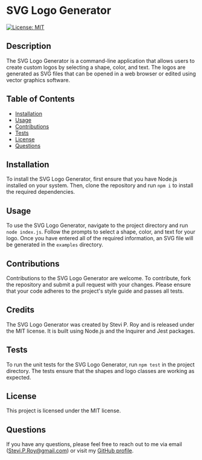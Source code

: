 # SVG Logo Generator

[![License: MIT](https://img.shields.io/badge/License-MIT-yellow.svg)](https://opensource.org/licenses/MIT)

## Description

The SVG Logo Generator is a command-line application that allows users to create custom logos by selecting a shape, color, and text. The logos are generated as SVG files that can be opened in a web browser or edited using vector graphics software.

## Table of Contents

- [Installation](#installation)
- [Usage](#usage)
- [Contributions](#contributions)
- [Tests](#tests)
- [License](#license)
- [Questions](#questions)

## Installation

To install the SVG Logo Generator, first ensure that you have Node.js installed on your system. Then, clone the repository and run `npm i` to install the required dependencies.

## Usage

To use the SVG Logo Generator, navigate to the project directory and run `node index.js`. Follow the prompts to select a shape, color, and text for your logo. Once you have entered all of the required information, an SVG file will be generated in the `examples` directory.

## Contributions

Contributions to the SVG Logo Generator are welcome. To contribute, fork the repository and submit a pull request with your changes. Please ensure that your code adheres to the project's style guide and passes all tests.

## Credits

The SVG Logo Generator was created by Stevi P. Roy and is released under the MIT license. It is built using Node.js and the Inquirer and Jest packages.

## Tests

To run the unit tests for the SVG Logo Generator, run `npm test` in the project directory. The tests ensure that the shapes and logo classes are working as expected.

## License

This project is licensed under the MIT license.

## Questions

If you have any questions, please feel free to reach out to me via email (Stevi.P.Roy@gmail.com) or visit my [GitHub profile](https://github.com/SteviRoy).
